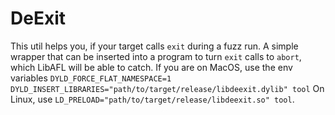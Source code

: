 # DeExit

This util helps you, if your target calls `exit` during a fuzz run.
A simple wrapper that can be inserted into a program to turn `exit` calls to `abort`, which LibAFL will be able to catch.
If you are on MacOS, use the env variables `DYLD_FORCE_FLAT_NAMESPACE=1 DYLD_INSERT_LIBRARIES="path/to/target/release/libdeexit.dylib" tool`
On Linux, use `LD_PRELOAD="path/to/target/release/libdeexit.so" tool`.
